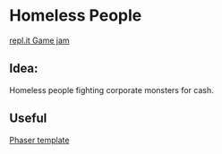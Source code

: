 # Homeless People

[repl.it Game jam](https://repl.it/talk/challenge/Were-hosting-a-Game-Jam/11432)

## Idea:

Homeless people fighting corporate monsters for cash.

## Useful

[Phaser template](https://github.com/photonstorm/phaser3-project-template)